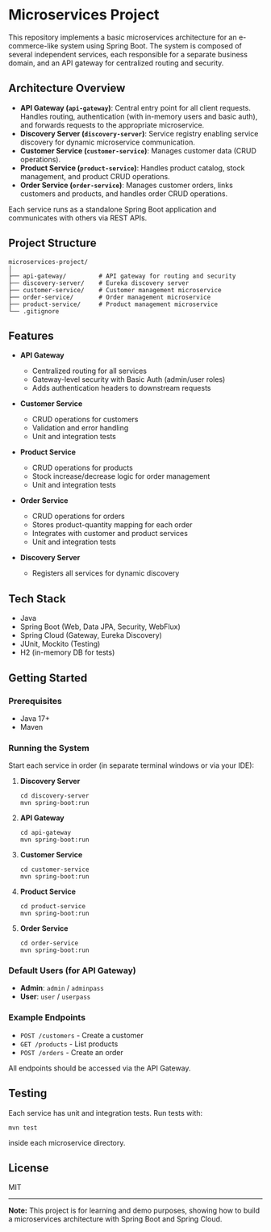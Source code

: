 # Microservices Project

This repository implements a basic microservices architecture for an e-commerce-like system using Spring Boot. The system is composed of several independent services, each responsible for a separate business domain, and an API gateway for centralized routing and security.

## Architecture Overview

- **API Gateway (`api-gateway`)**: Central entry point for all client requests. Handles routing, authentication (with in-memory users and basic auth), and forwards requests to the appropriate microservice.
- **Discovery Server (`discovery-server`)**: Service registry enabling service discovery for dynamic microservice communication.
- **Customer Service (`customer-service`)**: Manages customer data (CRUD operations).
- **Product Service (`product-service`)**: Handles product catalog, stock management, and product CRUD operations.
- **Order Service (`order-service`)**: Manages customer orders, links customers and products, and handles order CRUD operations.

Each service runs as a standalone Spring Boot application and communicates with others via REST APIs.

## Project Structure

```
microservices-project/
│
├── api-gateway/         # API gateway for routing and security
├── discovery-server/    # Eureka discovery server
├── customer-service/    # Customer management microservice
├── order-service/       # Order management microservice
├── product-service/     # Product management microservice
└── .gitignore
```

## Features

- **API Gateway**
  - Centralized routing for all services
  - Gateway-level security with Basic Auth (admin/user roles)
  - Adds authentication headers to downstream requests

- **Customer Service**
  - CRUD operations for customers
  - Validation and error handling
  - Unit and integration tests

- **Product Service**
  - CRUD operations for products
  - Stock increase/decrease logic for order management
  - Unit and integration tests

- **Order Service**
  - CRUD operations for orders
  - Stores product-quantity mapping for each order
  - Integrates with customer and product services
  - Unit and integration tests

- **Discovery Server**
  - Registers all services for dynamic discovery

## Tech Stack

- Java
- Spring Boot (Web, Data JPA, Security, WebFlux)
- Spring Cloud (Gateway, Eureka Discovery)
- JUnit, Mockito (Testing)
- H2 (in-memory DB for tests)

## Getting Started

### Prerequisites

- Java 17+
- Maven

### Running the System

Start each service in order (in separate terminal windows or via your IDE):

1. **Discovery Server**
   ```
   cd discovery-server
   mvn spring-boot:run
   ```

2. **API Gateway**
   ```
   cd api-gateway
   mvn spring-boot:run
   ```

3. **Customer Service**
   ```
   cd customer-service
   mvn spring-boot:run
   ```

4. **Product Service**
   ```
   cd product-service
   mvn spring-boot:run
   ```

5. **Order Service**
   ```
   cd order-service
   mvn spring-boot:run
   ```

### Default Users (for API Gateway)

- **Admin**: `admin` / `adminpass`
- **User**: `user` / `userpass`

### Example Endpoints

- `POST /customers` - Create a customer
- `GET /products` - List products
- `POST /orders` - Create an order

All endpoints should be accessed via the API Gateway.

## Testing

Each service has unit and integration tests. Run tests with:

```
mvn test
```
inside each microservice directory.

## License

MIT

---

**Note:** This project is for learning and demo purposes, showing how to build a microservices architecture with Spring Boot and Spring Cloud.
